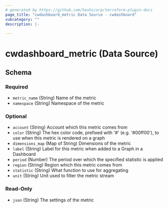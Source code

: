 ```yaml
---
# generated by https://github.com/hashicorp/terraform-plugin-docs
page_title: "cwdashboard_metric Data Source - cwdashboard"
subcategory: ""
description: |-
  
---
```


# cwdashboard_metric (Data Source)





<!-- schema generated by tfplugindocs -->
## Schema

### Required

- `metric_name` (String) Name of the metric
- `namespace` (String) Namespace of the metric

### Optional

- `account` (String) Account which this metric comes from
- `color` (String) The hex color code, prefixed with '#' (e.g. '#00ff00'), to use when this metric is rendered on a graph
- `dimensions_map` (Map of String) Dimensions of the metric
- `label` (String) Label for this metric when added to a Graph in a Dashboard
- `period` (Number) The period over which the specified statistic is applied
- `region` (String) Region which this metric comes from
- `statistic` (String) What function to use for aggregating
- `unit` (String) Unit used to filter the metric stream

### Read-Only

- `json` (String) The settings of the metric
